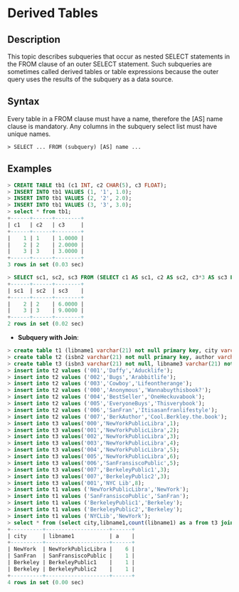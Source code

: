 # **Derived Tables**

## **Description**

This topic describes subqueries that occur as nested SELECT statements in the FROM clause of an outer SELECT statement. Such subqueries are sometimes called derived tables or table expressions because the outer query uses the results of the subquery as a data source.

## **Syntax**

Every table in a FROM clause must have a name, therefore the [AS] name clause is mandatory. Any columns in the subquery select list must have unique names.

```
> SELECT ... FROM (subquery) [AS] name ...
```

## **Examples**

```sql
> CREATE TABLE tb1 (c1 INT, c2 CHAR(5), c3 FLOAT);
> INSERT INTO tb1 VALUES (1, '1', 1.0);
> INSERT INTO tb1 VALUES (2, '2', 2.0);
> INSERT INTO tb1 VALUES (3, '3', 3.0);
> select * from tb1;
+------+------+--------+
| c1   | c2   | c3     |
+------+------+--------+
|    1 | 1    | 1.0000 |
|    2 | 2    | 2.0000 |
|    3 | 3    | 3.0000 |
+------+------+--------+
3 rows in set (0.03 sec)

> SELECT sc1, sc2, sc3 FROM (SELECT c1 AS sc1, c2 AS sc2, c3*3 AS sc3 FROM tb1) AS sb WHERE sc1 > 1;
+------+------+--------+
| sc1  | sc2  | sc3    |
+------+------+--------+
|    2 | 2    | 6.0000 |
|    3 | 3    | 9.0000 |
+------+------+--------+
2 rows in set (0.02 sec)
```

- **Subquery with Join**:

```sql
> create table t1 (libname1 varchar(21) not null primary key, city varchar(20));
> create table t2 (isbn2 varchar(21) not null primary key, author varchar(20), title varchar(60));
> create table t3 (isbn3 varchar(21) not null, libname3 varchar(21) not null, quantity int);
> insert into t2 values ('001','Daffy','Aducklife');
> insert into t2 values ('002','Bugs','Arabbitlife');
> insert into t2 values ('003','Cowboy','Lifeontherange');
> insert into t2 values ('000','Anonymous','Wannabuythisbook?');
> insert into t2 values ('004','BestSeller','OneHeckuvabook');
> insert into t2 values ('005','EveryoneBuys','Thisverybook');
> insert into t2 values ('006','SanFran','Itisasanfranlifestyle');
> insert into t2 values ('007','BerkAuthor','Cool.Berkley.the.book');
> insert into t3 values('000','NewYorkPublicLibra',1);
> insert into t3 values('001','NewYorkPublicLibra',2);
> insert into t3 values('002','NewYorkPublicLibra',3);
> insert into t3 values('003','NewYorkPublicLibra',4);
> insert into t3 values('004','NewYorkPublicLibra',5);
> insert into t3 values('005','NewYorkPublicLibra',6);
> insert into t3 values('006','SanFransiscoPublic',5);
> insert into t3 values('007','BerkeleyPublic1',3);
> insert into t3 values('007','BerkeleyPublic2',3);
> insert into t3 values('001','NYC Lib',8);
> insert into t1 values ('NewYorkPublicLibra','NewYork');
> insert into t1 values ('SanFransiscoPublic','SanFran');
> insert into t1 values ('BerkeleyPublic1','Berkeley');
> insert into t1 values ('BerkeleyPublic2','Berkeley');
> insert into t1 values ('NYCLib','NewYork');
> select * from (select city,libname1,count(libname1) as a from t3 join t1 on libname1=libname3 join t2 on isbn3=isbn2 group by city,libname1) sub ;
+----------+--------------------+------+
| city     | libname1           | a    |
+----------+--------------------+------+
| NewYork  | NewYorkPublicLibra |    6 |
| SanFran  | SanFransiscoPublic |    1 |
| Berkeley | BerkeleyPublic1    |    1 |
| Berkeley | BerkeleyPublic2    |    1 |
+----------+--------------------+------+
4 rows in set (0.00 sec)
```
